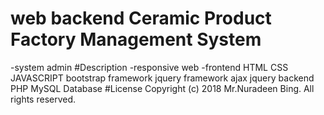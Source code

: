# web backend Ceramic Product Factory Management System 
-system admin
#Description
-responsive web
-frontend HTML CSS JAVASCRIPT bootstrap framework jquery framework ajax jquery
backend PHP MySQL Database
#License
Copyright (c) 2018 Mr.Nuradeen Bing. All rights reserved.
